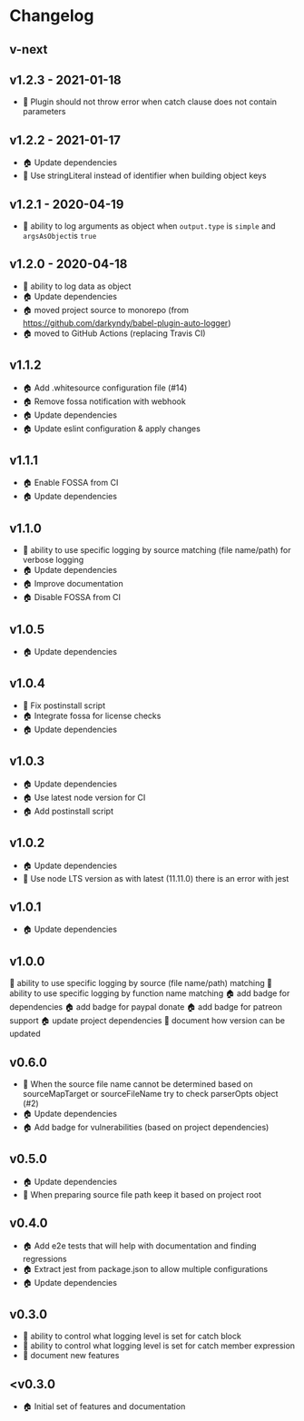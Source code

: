 # Changelog

## v-next

## v1.2.3 - 2021-01-18
* :bug: Plugin should not throw error when catch clause does not contain parameters

## v1.2.2 - 2021-01-17
* :house: Update dependencies
* :lollipop: Use stringLiteral instead of identifier when building object keys

## v1.2.1 - 2020-04-19
* :lollipop: ability to log arguments as object when `output.type` is `simple` and `argsAsObject`is `true`

## v1.2.0 - 2020-04-18
* :rocket: ability to log data as object
* :house: Update dependencies
* :house: moved project source to monorepo (from https://github.com/darkyndy/babel-plugin-auto-logger)
* :house: moved to GitHub Actions (replacing Travis CI)

## v1.1.2
* :house: Add .whitesource configuration file (#14)
* :house: Remove fossa notification with webhook
* :house: Update dependencies
* :house: Update eslint configuration & apply changes

## v1.1.1
* :house: Enable FOSSA from CI
* :house: Update dependencies

## v1.1.0
* :rocket: ability to use specific logging by source matching (file name/path) for verbose logging
* :house: Update dependencies
* :house: Improve documentation
* :house: Disable FOSSA from CI

## v1.0.5
* :house: Update dependencies

## v1.0.4
* :bug: Fix postinstall script
* :house: Integrate fossa for license checks
* :house: Update dependencies

## v1.0.3
* :house: Update dependencies
* :house: Use latest node version for CI
* :house: Add postinstall script

## v1.0.2
* :house: Update dependencies
* :bug: Use node LTS version as with latest (11.11.0) there is an error with jest

## v1.0.1
* :house: Update dependencies

## v1.0.0
:rocket: ability to use specific logging by source (file name/path) matching
:rocket: ability to use specific logging by function name matching
:house: add badge for dependencies
:house: add badge for paypal donate
:house: add badge for patreon support
:house: update project dependencies
:memo: document how version can be updated

## v0.6.0
* :lollipop: When the source file name cannot be determined based on sourceMapTarget or sourceFileName try to check parserOpts object (#2)
* :house: Update dependencies
* :house: Add badge for vulnerabilities (based on project dependencies)

## v0.5.0
* :house: Update dependencies
* :rocket: When preparing source file path keep it based on project root

## v0.4.0
* :house: Add e2e tests that will help with documentation and finding regressions
* :house: Extract jest from package.json to allow multiple configurations
* :house: Update dependencies

## v0.3.0
* :rocket: ability to control what logging level is set for catch block
* :rocket: ability to control what logging level is set for catch member expression
* :memo: document new features

## <v0.3.0
* :house: Initial set of features and documentation
